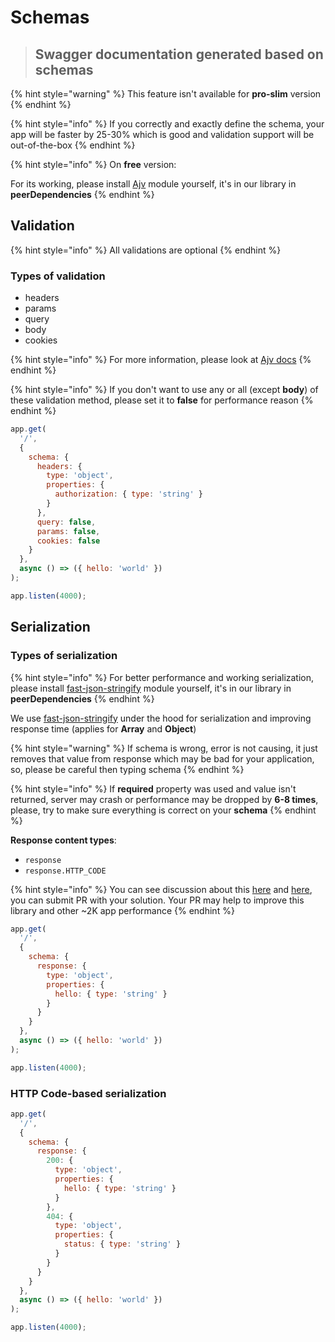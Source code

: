 # Schemas

> ## Swagger documentation generated based on schemas

{% hint style="warning" %}
This feature isn't available for **pro-slim** version
{% endhint %}

{% hint style="info" %}
If you correctly and exactly define the schema, your app will be faster by 25-30% which is good and validation support will be out-of-the-box
{% endhint %}

{% hint style="info" %}
On **free** version:

For  its working, please install [Ajv](http://ajv.js.org/) module yourself, it's in our library in **peerDependencies**
{% endhint %}

## Validation

{% hint style="info" %}
All validations are optional
{% endhint %}

### Types of validation

* headers
* params
* query
* body
* cookies

{% hint style="info" %}
For more information, please look at [Ajv docs](http://ajv.js.org/)
{% endhint %}

{% hint style="info" %}
If you don't want to use any or all \(except **body**\) of these validation method, please set it to **false** for performance reason
{% endhint %}

```javascript
app.get(
  '/',
  {
    schema: {
      headers: {
        type: 'object',
        properties: {
          authorization: { type: 'string' }
        }
      },
      query: false,
      params: false,
      cookies: false
    }
  },
  async () => ({ hello: 'world' })
);

app.listen(4000);
```

## Serialization

### Types of serialization

{% hint style="info" %}
For better performance and working serialization, please install [fast-json-stringify](https://github.com/fastify/fast-json-stringify) module yourself, it's in our library in **peerDependencies**
{% endhint %}

We use [fast-json-stringify](https://github.com/fastify/fast-json-stringify) under the hood for serialization and improving response time \(applies for **Array** and **Object**\)

{% hint style="warning" %}
If schema is wrong, error is not causing, it just removes that value from response which may be bad for your application, so, please be careful then typing schema
{% endhint %}

{% hint style="info" %}
If **required** property was used and value isn't returned, server may crash or performance may be dropped by **6-8 times**, please, try to make sure everything is correct on your **schema**
{% endhint %}

**Response content types**: 

* `response`
* `response.HTTP_CODE`

{% hint style="info" %}
You can see discussion about this [here](https://github.com/fastify/fast-json-stringify/issues/169) and [here](https://github.com/fastify/fast-json-stringify/pull/172), you can submit PR with your solution. Your PR may help to improve this library and other ~2K app performance
{% endhint %}

```javascript
app.get(
  '/',
  {
    schema: {
      response: {
        type: 'object',
        properties: {
          hello: { type: 'string' }
        }
      }
    }
  },
  async () => ({ hello: 'world' })
);

app.listen(4000);
```

### **HTTP Code-based serialization**

```javascript
app.get(
  '/',
  {
    schema: {
      response: {
        200: {
          type: 'object',
          properties: {
            hello: { type: 'string' }
          }
        },
        404: {
          type: 'object',
          properties: {
            status: { type: 'string' }
          }
        }
      }
    }
  },
  async () => ({ hello: 'world' })
);

app.listen(4000);
```

